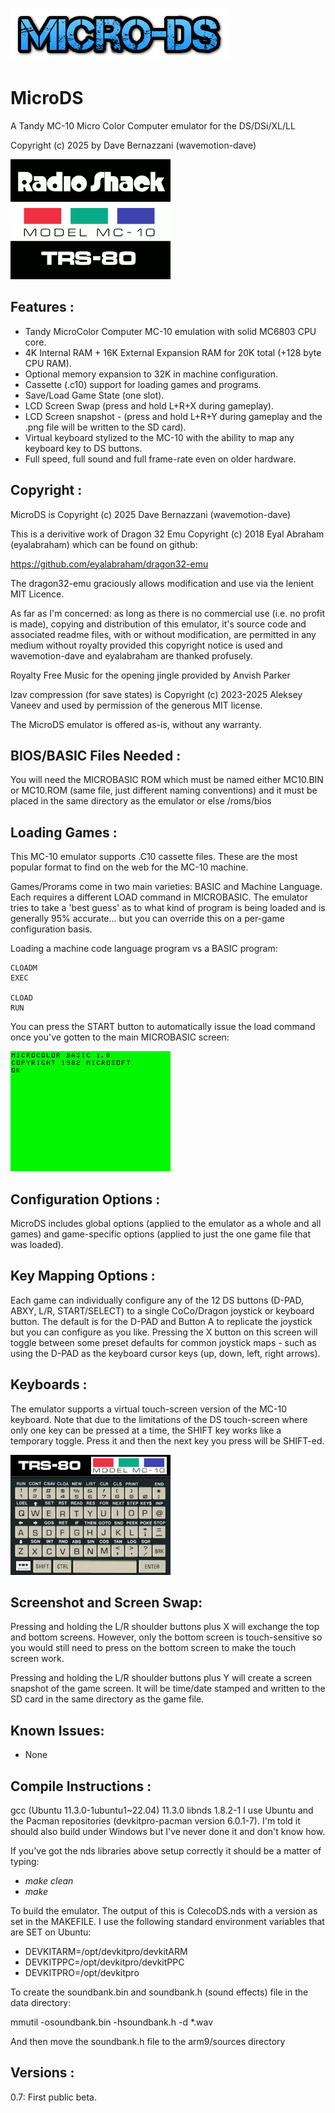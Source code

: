 ![image](./png/micro-ds.png)

# MicroDS
A Tandy MC-10 Micro Color Computer emulator for the DS/DSi/XL/LL

Copyright (c) 2025 by Dave Bernazzani (wavemotion-dave)

![image](./png/splash.png)

Features :
-----------------------
* Tandy MicroColor Computer MC-10 emulation with solid MC6803 CPU core.
* 4K Internal RAM + 16K External Expansion RAM for 20K total (+128 byte CPU RAM).
* Optional memory expansion to 32K in machine configuration.
* Cassette (.c10) support for loading games and programs.
* Save/Load Game State (one slot).
* LCD Screen Swap (press and hold L+R+X during gameplay).
* LCD Screen snapshot - (press and hold L+R+Y during gameplay and the .png file will be written to the SD card).
* Virtual keyboard stylized to the MC-10 with the ability to map any keyboard key to DS buttons.
* Full speed, full sound and full frame-rate even on older hardware.

Copyright :  
-----------------------
MicroDS is Copyright (c) 2025 Dave Bernazzani (wavemotion-dave)

This is a derivitive work of Dragon 32 Emu Copyright (c) 2018 Eyal Abraham (eyalabraham)
which can be found on github:

https://github.com/eyalabraham/dragon32-emu

The dragon32-emu graciously allows modification and use via the lenient MIT Licence.

As far as I'm concerned: as long as there is no commercial use (i.e. no profit is made),
copying and distribution of this emulator, it's source code and associated readme files,
with or without modification, are permitted in any medium without royalty provided this 
copyright notice is used and wavemotion-dave and eyalabraham are thanked profusely.

Royalty Free Music for the opening jingle provided by Anvish Parker

lzav compression (for save states) is Copyright (c) 2023-2025 Aleksey 
Vaneev and used by permission of the generous MIT license.

The MicroDS emulator is offered as-is, without any warranty.

BIOS/BASIC Files Needed :
-----------------------

You will need the MICROBASIC ROM which must be named either MC10.BIN or MC10.ROM (same file, just different naming conventions) and it 
must be placed in the same directory as the emulator or else /roms/bios

Loading Games :
-----------------------
This MC-10 emulator supports .C10 cassette files. These are the most popular format to find on the web for the MC-10 machine.

Games/Prorams come in two main varieties: BASIC and Machine Language. Each requires a different LOAD command in MICROBASIC. 
The emulator tries to take a 'best guess' as to what kind of program is being loaded and is generally 95% accurate... but you 
can override this on a per-game configuration basis.

Loading a machine code language program vs a BASIC program:

```
CLOADM
EXEC

CLOAD
RUN
```

You can press the START button to automatically issue the load command once you've gotten to the main MICROBASIC screen:

![image](./png/emuscreen.png)


Configuration Options :
-----------------------
MicroDS includes global options (applied to the emulator as a whole and all games) and game-specific options (applied to just the one game file that was loaded).

Key Mapping Options :
-----------------------
Each game can individually configure any of the 12 DS buttons (D-PAD, ABXY, L/R, START/SELECT) to a single CoCo/Dragon joystick or keyboard button. The default is for the D-PAD 
and Button A to replicate the joystick but you can configure as you like. Pressing the X button on this screen will toggle between some preset defaults for common joystick 
maps - such as using the D-PAD as the keyboard cursor keys (up, down, left, right arrows).

Keyboards :
-----------------------
The emulator supports a virtual touch-screen version of the MC-10 keyboard. Note that due to the limitations of the DS touch-screen where only one key can be
pressed at a time, the SHIFT key works like a temporary toggle. Press it and then the next key you press will be SHIFT-ed.

![image](./png/kbd.png)

Screenshot and Screen Swap:
-----------------------
Pressing and holding the L/R shoulder buttons plus X will exchange the top and bottom screens. However, only the bottom screen is touch-sensitive so you would still need to press on the bottom screen to make the touch screen work.

Pressing and holding the L/R shoulder buttons plus Y will create a screen snapshot of the game screen. It will be time/date stamped and written to the SD card in the same directory as the game file.

Known Issues:
-----------------------
* None

Compile Instructions :
-----------------------
gcc (Ubuntu 11.3.0-1ubuntu1~22.04) 11.3.0
libnds 1.8.2-1
I use Ubuntu and the Pacman repositories (devkitpro-pacman version 6.0.1-7).  I'm told it should also build under 
Windows but I've never done it and don't know how.

If you've got the nds libraries above setup correctly it should be a matter of typing:
* _make clean_
* _make_

To build the emulator. The output of this is ColecoDS.nds with a version as set in the MAKEFILE.
I use the following standard environment variables that are SET on Ubuntu:
* DEVKITARM=/opt/devkitpro/devkitARM
* DEVKITPPC=/opt/devkitpro/devkitPPC
* DEVKITPRO=/opt/devkitpro

To create the soundbank.bin and soundbank.h (sound effects) file in the data directory:

mmutil -osoundbank.bin -hsoundbank.h -d *.wav

And then move the soundbank.h file to the arm9/sources directory

Versions :
-----------------------
0.7: First public beta.
